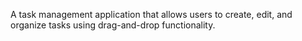 A task management application that allows users to create, edit, and organize tasks using drag-and-drop functionality.